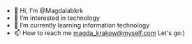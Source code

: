 - 👋 Hi, I’m @Magdalabkrk
- 👀 I’m interested in technology
- 🌱 I’m currently learning information technology
- 📫 How to reach me magda_krakow@myself.com
Let's go:)

<!---
Magdalabkrk/Magdalabkrk is a ✨ special ✨ repository because its `README.md` (this file) appears on your GitHub profile.
You can click the Preview link to take a look at your changes.
--->
